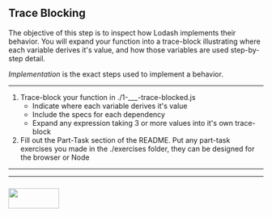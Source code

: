 ## Trace Blocking

The objective of this step is to inspect how Lodash implements their behavior.  You will expand your function into a trace-block illustrating where each variable derives it's value, and how those variables are used step-by-step detail.

_Implementation_ is the exact steps used to implement a behavior.

___

1. Trace-block your function in ./1-___-trace-blocked.js
    * Indicate where each variable derives it's value
    * Include the specs for each dependency
    * Expand any expression taking 3 or more values into it's own trace-block
2. Fill out the Part-Task section of the README.  Put any part-task exercises you made in the ./exercises folder, they can be designed for the browser or Node

___
___
### <a href="http://elewa.education/blog" target="_blank"><img src="https://user-images.githubusercontent.com/18554853/34921062-506450ae-f97d-11e7-875f-6feeb26ad72d.png" width="100" height="40"/></a>
